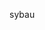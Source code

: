 sybau

<!---
RohitsugoiDes/RohitsugoiDes is a ✨ special ✨ repository because its `README.md` (this file) appears on your GitHub profile.
You can click the Preview link to take a look at your changes.
--->
